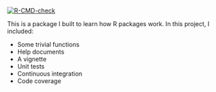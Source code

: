 <!-- badges: start -->
  [![R-CMD-check](https://github.com/srhaup2/test.package/workflows/R-CMD-check/badge.svg)](https://github.com/srhaup2/test.package/actions)
<!-- badges: end -->


This is a package I built to learn how R packages work. In this project, I included:

  * Some trivial functions
  * Help documents
  * A vignette
  * Unit tests
  * Continuous integration
  * Code coverage
